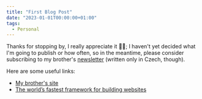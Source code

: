 ```yaml
---
title: "First Blog Post"
date: "2023-01-01T00:00:00+01:00"
tags:
  - Personal
---
```

Thanks for stopping by, I really appreciate it :bowing_man:; I haven't yet decided what I'm going to publish or how often, so in the meantime, please consider subscribing to my brother's [newsletter](https://jecmenovadilna.beehiiv.com) (written only in Czech, though).

Here are some useful links:
 - [My brother's site](http://jecminek.co)
 - [The world’s fastest framework for building websites](https://gohugo.io)

